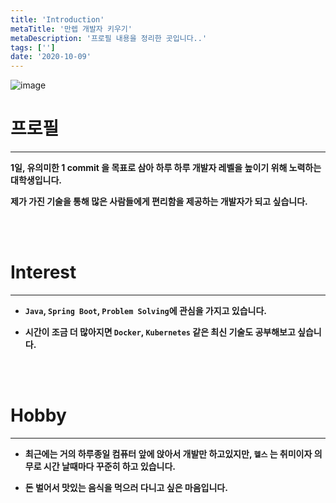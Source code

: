 ```yaml
---
title: 'Introduction'
metaTitle: '만렙 개발자 키우기'
metaDescription: '프로필 내용을 정리한 곳입니다..'
tags: ['']
date: '2020-10-09'
---
```


![image](https://user-images.githubusercontent.com/51476083/118271306-0b57e500-b4fc-11eb-8394-65d6dd981166.png)

# 프로필

<hr/>

**1일, 유의미한 1 commit 을 목표로 삼아 하루 하루 개발자 레벨을 높이기 위해 노력하는 대학생입니다.**

**제가 가진 기술을 통해 많은 사람들에게 편리함을 제공하는 개발자가 되고 싶습니다.**

<br/> <br/>

# Interest

<hr/>

- **`Java`, `Spring Boot`, `Problem Solving`에 관심을 가지고 있습니다.**


- **시간이 조금 더 많아지면 `Docker`, `Kubernetes` 같은 최신 기술도 공부해보고 싶습니다.**

<br/> <br/>

# Hobby

<hr/>

- **최근에는 거의 하루종일 컴퓨터 앞에 앉아서 개발만 하고있지만, `헬스` 는 취미이자 의무로 시간 날때마다 꾸준히 하고 있습니다.**

- **돈 벌어서 맛있는 음식을 먹으러 다니고 싶은 마음입니다.**

